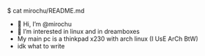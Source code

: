 $ cat mirochu/README.md

- 👋 Hi, I’m @mirochu
- 👀 I’m interested in linux and in dreamboxes
-  My main pc is a thinkpad x230 with arch linux (I UsE ArCh BtW)
- idk what to write
